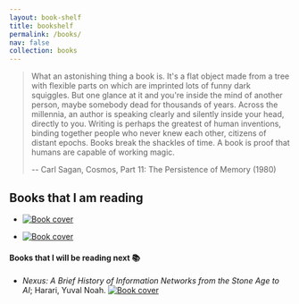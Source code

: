 ```yaml
---
layout: book-shelf
title: bookshelf
permalink: /books/
nav: false
collection: books
---
```


> What an astonishing thing a book is. It's a flat object made from a tree with flexible parts on which are imprinted lots of funny dark squiggles. But one glance at it and you're inside the mind of another person, maybe somebody dead for thousands of years. Across the millennia, an author is speaking clearly and silently inside your head, directly to you. Writing is perhaps the greatest of human inventions, binding together people who never knew each other, citizens of distant epochs. Books break the shackles of time. A book is proof that humans are capable of working magic.
>
> -- Carl Sagan, Cosmos, Part 11: The Persistence of Memory (1980)

## Books that I am reading

- [![Book cover](https://m.media-amazon.com/images/I/610QGMDOc-L._SY522_.jpg)](https://www.amazon.com/Calculus-Wars-Jason-Socrates-Bardi/dp/1560259922/ref=sr_1_1?crid=1PUGKIURQ37HC&dib=eyJ2IjoiMSJ9.-FefdQL05xQytFU0AhMkgi4MvXHGYpmREVnEqOAPugio0GMqcPeOYwdpAvVRE00aiiNMdowHg36Ct3cdH4R0uzKkwoPrCY4r4_C79-6DdBd9caBAQRxgx66QDP-g1ruRrONA81uLTIQ5cukRViRvmm83uZDlMPPd8-TAyoyTPc7FB_SUgsQn9QYdQa2wDmfv2XWn9TrmkBM-xYTtEwYFNGDj7PpurlTAisTabz5crKc._BqDLvWA-G2Kbr0a785Tr2NSN8eGB6CdABZBSR_ERn4&dib_tag=se&keywords=calculus+wars&qid=1751302098&sprefix=calculus+wars%2Caps%2C131&sr=8-1)
  
- [![Book cover](https://m.media-amazon.com/images/I/91PMqRuYpIL._SY522_.jpg)](https://www.amazon.com/Building-Secure-Reliable-Systems-Implementing-ebook/dp/B088Y67XG4/ref=sr_1_1?crid=2I3UZCVMWCU0J&dib=eyJ2IjoiMSJ9.eOKR5XJcSvX6b9FpnF2qmXHPXa6iUAEwODs1pUm-pqcM_j7eJFC4bs9mUmhcspnch3079qJOQ6aFEX1zOQ11nQmqAQnS7SSxQILvnEXNFR0VkU3Y4teWNPMVPxa_Tolds9Sr5RKqZnoPqztIFNriwV_x3KA-dVghJQpoCh3xX94Dz7NpEMC-gOFpgn3tcXH-RMD8duGY3touJ1OVFbiiHzM88V7ea29sUEJ3UOLYv5A.PBuv8jo7KT2ZDeohbBwfgZovtyjMZneGJQX6thSjf2o&dib_tag=se&keywords=building+secure+and+reliable+systems&qid=1751302568&s=audible&sprefix=building+secure+and+reliable+systems%2Caudible%2C104&sr=1-1-catcorr)

####  Books that I will be reading next 📚

- *Nexus: A Brief History of Information Networks from the Stone Age to AI*; Harari, Yuval Noah.
  [![Book cover](https://m.media-amazon.com/images/I/71J3aTLJfrL._SX522_.jpg)](https://www.amazon.com/dp/059373422X/?bestFormat=true&k=nexus%20yuval%20noah%20harari%20paperback&ref_=nb_sb_ss_w_scx-ent-pd-bk-d_de_k1_1_8&crid=2D9IX56X2UGWN&sprefix=nexus%20yu)
